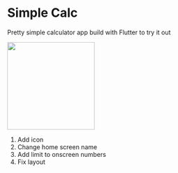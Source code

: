 # Simple Calc

Pretty simple calculator app build with Flutter to try it out

<img src="https://user-images.githubusercontent.com/5776864/106391931-c6062080-6400-11eb-8317-6c4f9b9ab3c0.png" width=200>

1. Add icon
2. Change home screen name
3. Add limit to onscreen numbers
4. Fix layout
